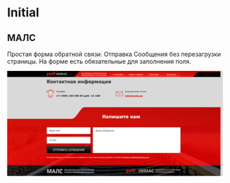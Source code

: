 # Initial

## МАЛС

Простая форма обратной связи. Отправка Сообщения без перезагрузки страницы. На форме есть обязательные для заполнения поля.



![](mail.png)

